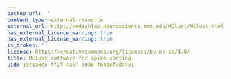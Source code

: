 ```yaml
---
backup_url: ''
content_type: external-resource
external_url: http://redishlab.neuroscience.umn.edu/MClust/MClust.html
has_external_licence_warning: true
has_external_license_warning: true
is_broken: ''
license: https://creativecommons.org/licenses/by-nc-sa/4.0/
title: MClust software for spike sorting
uid: 15c1a8c5-ff2f-4a67-a086-f64def7d0451
---
```

